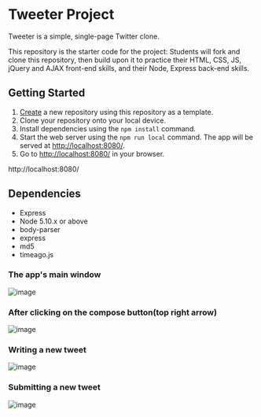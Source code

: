 # Tweeter Project

Tweeter is a simple, single-page Twitter clone.

This repository is the starter code for the project: Students will fork and clone this repository, then build upon it to practice their HTML, CSS, JS, jQuery and AJAX front-end skills, and their Node, Express back-end skills.

## Getting Started

1. [Create](https://docs.github.com/en/repositories/creating-and-managing-repositories/creating-a-repository-from-a-template) a new repository using this repository as a template.
2. Clone your repository onto your local device.
3. Install dependencies using the `npm install` command.
3. Start the web server using the `npm run local` command. The app will be served at <http://localhost:8080/>.
4. Go to <http://localhost:8080/> in your browser.


http://localhost:8080/



## Dependencies

- Express
- Node 5.10.x or above
- body-parser
- express
- md5
- timeago.js


### The app's main window
![image](https://user-images.githubusercontent.com/88729973/142747659-56c5f2cd-27e9-428a-bf5f-69c198c9d52a.png)

### After clicking on the compose button(top right arrow)
![image](https://user-images.githubusercontent.com/88729973/142747685-4a988836-73d6-4f7d-a5ea-977fd0104efa.png)

### Writing a new tweet
![image](https://user-images.githubusercontent.com/88729973/142747690-cdd537be-69c6-4ba7-93c4-17b559a3a075.png)

### Submitting a new tweet
![image](https://user-images.githubusercontent.com/88729973/142747696-90edc271-f085-47b0-8ba4-ed994b1e3974.png)
